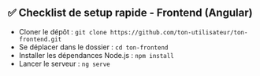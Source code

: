 ## ✅ Checklist de setup rapide - Frontend (Angular)

- Cloner le dépôt : `git clone https://github.com/ton-utilisateur/ton-frontend.git`
- Se déplacer dans le dossier : `cd ton-frontend`
- Installer les dépendances Node.js : `npm install`
- Lancer le serveur : `ng serve`
